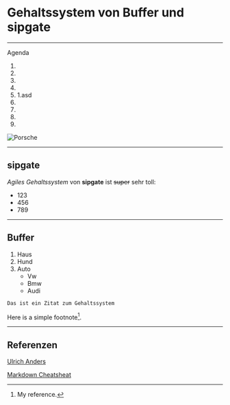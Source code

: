 # Gehaltssystem von Buffer und sipgate

---

Agenda

1.
1.
1.
1.
1. 1.asd
1.
1.
1.
1.

![Porsche](car1.jpg)

---

## sipgate

_Agiles Gehaltssystem_ von **sipgate** ist ~~super~~ sehr toll:

- 123
- 456
- 789

---

## Buffer

1. Haus
1. Hund
1. Auto
   - Vw
   - Bmw
   - Audi

```
Das ist ein Zitat zum Gehaltssystem
```

Here is a simple footnote[^1].
[^1]: My reference.

---

## Referenzen

[Ulrich Anders](https://ulrich-anders.eu)

[Markdown Cheatsheat](https://github.com/adam-p/markdown-here/wiki/Markdown-Cheatsheet#headers)
